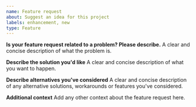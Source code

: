 ```yaml
---
name: Feature request
about: Suggest an idea for this project
labels: enhancement, new
type: Feature
---
```


<!--
IMPORTANT: Please consider discussing the requested feature in the
[forum](https://github.com/strongswan/strongswan/discussions) first.
-->

**Is your feature request related to a problem? Please describe.**
A clear and concise description of what the problem is.

**Describe the solution you'd like**
A clear and concise description of what you want to happen.

**Describe alternatives you've considered**
A clear and concise description of any alternative solutions, workarounds or
features you've considered.

**Additional context**
Add any other context about the feature request here.
